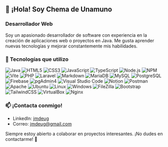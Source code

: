 ## 👋 ¡Hola! Soy Chema de Unamuno 
### Desarrollador Web

Soy un apasionado desarrollador de software con experiencia en la creación de aplicaciones web o proyectos en Java. Me gusta aprender nuevas tecnologías y mejorar constantemente mis habilidades.

### 🚀 Tecnologías que utilizo

![Java](https://img.shields.io/badge/Java-%23ED8B00.svg?style=for-the-badge&logo=openjdk&logoColor=white)
![HTML5](https://img.shields.io/badge/HTML5-%23E34F26.svg?style=for-the-badge&logo=html5&logoColor=white)
![CSS3](https://img.shields.io/badge/CSS3-%231572B6.svg?style=for-the-badge&logo=css3&logoColor=white)
![JavaScript](https://img.shields.io/badge/JavaScript-%23F7DF1E.svg?style=for-the-badge&logo=javascript&logoColor=black)
![TypeScript](https://img.shields.io/badge/TypeScript-%23007ACC.svg?style=for-the-badge&logo=typescript&logoColor=white)
![Node.js](https://img.shields.io/badge/Node.js-%23339933.svg?style=for-the-badge&logo=node.js&logoColor=white)
![NPM](https://img.shields.io/badge/NPM-%23CB3837.svg?style=for-the-badge&logo=npm&logoColor=white)
![Vite](https://img.shields.io/badge/Vite-%23646CFF.svg?style=for-the-badge&logo=vite&logoColor=white)
![PHP](https://img.shields.io/badge/PHP-%23777BB4.svg?style=for-the-badge&logo=php&logoColor=white)
![Laravel](https://img.shields.io/badge/Laravel-%23FF2D20.svg?style=for-the-badge&logo=laravel&logoColor=white)
![Markdown](https://img.shields.io/badge/Markdown-%23000000.svg?style=for-the-badge&logo=markdown&logoColor=white)
![MariaDB](https://img.shields.io/badge/MariaDB-%23003545.svg?style=for-the-badge&logo=mariadb&logoColor=white)
![MySQL](https://img.shields.io/badge/MySQL-%2300f.svg?style=for-the-badge&logo=mysql&logoColor=white)
![PostgreSQL](https://img.shields.io/badge/PostgreSQL-%23316192.svg?style=for-the-badge&logo=postgresql&logoColor=white)
![Firebase](https://img.shields.io/badge/Firebase-%23FFCA28.svg?style=for-the-badge&logo=firebase&logoColor=black)
![pgAdmin4](https://img.shields.io/badge/pgAdmin4-%23316192.svg?style=for-the-badge&logo=postgresql&logoColor=white)
![Visual Studio Code](https://img.shields.io/badge/VS%20Code-%23007ACC.svg?style=for-the-badge&logo=visualstudiocode&logoColor=white)
![Notion](https://img.shields.io/badge/Notion-%23000000.svg?style=for-the-badge&logo=notion&logoColor=white)
![Postman](https://img.shields.io/badge/Postman-%23FF6C37.svg?style=for-the-badge&logo=postman&logoColor=white)
![Apache](https://img.shields.io/badge/Apache-%23D42029.svg?style=for-the-badge&logo=apache&logoColor=white)
![Ubuntu](https://img.shields.io/badge/Ubuntu-%23E95420.svg?style=for-the-badge&logo=ubuntu&logoColor=white)
![Linux](https://img.shields.io/badge/Linux-%23FCC624.svg?style=for-the-badge&logo=linux&logoColor=black)
![Windows](https://img.shields.io/badge/Windows-%230078D6.svg?style=for-the-badge&logo=windows&logoColor=white)
![FileZilla](https://img.shields.io/badge/FileZilla-%23BF0000.svg?style=for-the-badge&logo=filezilla&logoColor=white)
![Bootstrap](https://img.shields.io/badge/Bootstrap-%237952B3.svg?style=for-the-badge&logo=bootstrap&logoColor=white)
![TailwindCSS](https://img.shields.io/badge/TailwindCSS-%2338B2AC.svg?style=for-the-badge&logo=tailwind-css&logoColor=white)
![VirtualBox](https://img.shields.io/badge/VirtualBox-%23007ACC.svg?style=for-the-badge&logo=virtualbox&logoColor=white)
![Nginx](https://img.shields.io/badge/Nginx-%23009639.svg?style=for-the-badge&logo=nginx&logoColor=white)

### 📫 ¡Contacta conmigo!
- LinkedIn: [jmdeug](https://www.linkedin.com/in/jmdeug/)
- Correo: [jmdeug@gmail.com](mailto:jmdeug@gmail.com)

Siempre estoy abierto a colaborar en proyectos interesantes. ¡No dudes en contactarme! 🚀
